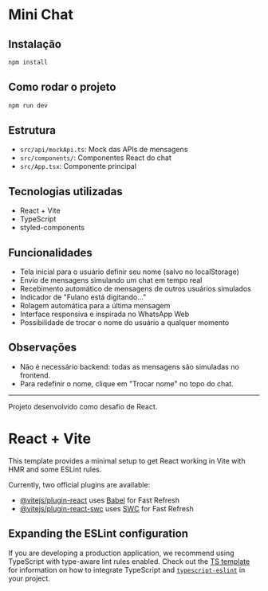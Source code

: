 # Mini Chat

## Instalação

```bash
npm install
```

## Como rodar o projeto

```bash
npm run dev
```

## Estrutura
- `src/api/mockApi.ts`: Mock das APIs de mensagens
- `src/components/`: Componentes React do chat
- `src/App.tsx`: Componente principal

## Tecnologias utilizadas
- React + Vite
- TypeScript
- styled-components

## Funcionalidades
- Tela inicial para o usuário definir seu nome (salvo no localStorage)
- Envio de mensagens simulando um chat em tempo real
- Recebimento automático de mensagens de outros usuários simulados
- Indicador de "Fulano está digitando..."
- Rolagem automática para a última mensagem
- Interface responsiva e inspirada no WhatsApp Web
- Possibilidade de trocar o nome do usuário a qualquer momento

## Observações
- Não é necessário backend: todas as mensagens são simuladas no frontend.
- Para redefinir o nome, clique em "Trocar nome" no topo do chat.

---

Projeto desenvolvido como desafio de React.

# React + Vite

This template provides a minimal setup to get React working in Vite with HMR and some ESLint rules.

Currently, two official plugins are available:

- [@vitejs/plugin-react](https://github.com/vitejs/vite-plugin-react/blob/main/packages/plugin-react) uses [Babel](https://babeljs.io/) for Fast Refresh
- [@vitejs/plugin-react-swc](https://github.com/vitejs/vite-plugin-react/blob/main/packages/plugin-react-swc) uses [SWC](https://swc.rs/) for Fast Refresh

## Expanding the ESLint configuration

If you are developing a production application, we recommend using TypeScript with type-aware lint rules enabled. Check out the [TS template](https://github.com/vitejs/vite/tree/main/packages/create-vite/template-react-ts) for information on how to integrate TypeScript and [`typescript-eslint`](https://typescript-eslint.io) in your project.
